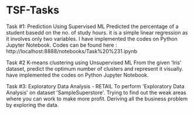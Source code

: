 # TSF-Tasks
Task #1:
Prediction Using Supervised ML
Predicted the percentage of a student basedd on the no. of study hours.
it is a simple linear regression as it involves only two variables.
I have implemented the codes on Python Jupyter Notebook.
Codes can be found here : http://localhost:8888/notebooks/Task%20%231.ipynb 

Task #2
K-means clustering using Unsupervised ML
From the given ‘Iris’ dataset, predict the optimum number of clusters and
represent it visually.
have implemented the codes on Python Jupyter Notebook.

Task #3:
Exploratory Data Analysis - RETAIL
To perform 'Exploratory Data Analysis' on dataset 'SampleSuperstore'.
Trying to find out the weak areas where you can work to make more profit.
Deriving all the business problem by exploring the data.


